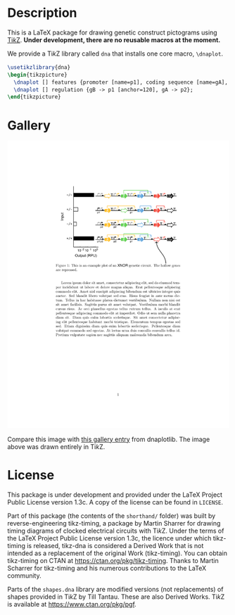 # Description

This is a LaTeX package for drawing genetic construct pictograms using
[Ti*k*Z](https://www.ctan.org/pkg/pgf). **Under development, there are
no reusable macros at the moment.**

We provide a Ti*k*Z library called `dna` that installs one core macro,
`\dnaplot`.
```latex
\usetikzlibrary{dna}
\begin{tikzpicture}
  \dnaplot [] features {promoter [name=p1], coding sequence [name=gA], terminator, promoter [name=p2], coding sequence [name=gB], terminator};
  \dnaplot [] regulation {gB -> p1 [anchor=120], gA -> p2};
\end{tikzpicture}
```

# Gallery

![Example plot](example.png "Example plot")

Compare this image with [this gallery entry](https://github.com/VoigtLab/dnaplotlib/tree/master/gallery/xnor_truthtable)
from dnaplotlib. The image above was drawn entirely in Ti*k*Z.

# License

This package is under development and provided under the LaTeX Project
Public License version 1.3c. A copy of the license can be found in `LICENSE`.

Part of this package (the contents of the `shorthand/` folder) was built
by reverse-engineering tikz-timing, a package by Martin Sharrer for drawing
timing diagrams of clocked electrical circuits with Ti*k*Z. Under the terms
of the LaTeX Project Public License version 1.3c, the licence under which
tikz-timing is released, tikz-dna is considered a Derived Work that is
not intended as a replacement of the original Work (tikz-timing). You can
obtain tikz-timing on CTAN at <https://ctan.org/pkg/tikz-timing>. Thanks
to Martin Scharrer for tikz-timing and his numerous contributions to the
LaTeX community.

Parts of the `shapes.dna` library are modified versions (not replacements)
of shapes provided in Ti*k*Z by Till Tantau. These are also Derived Works.
Ti*k*Z is available at <https://www.ctan.org/pkg/pgf>.

